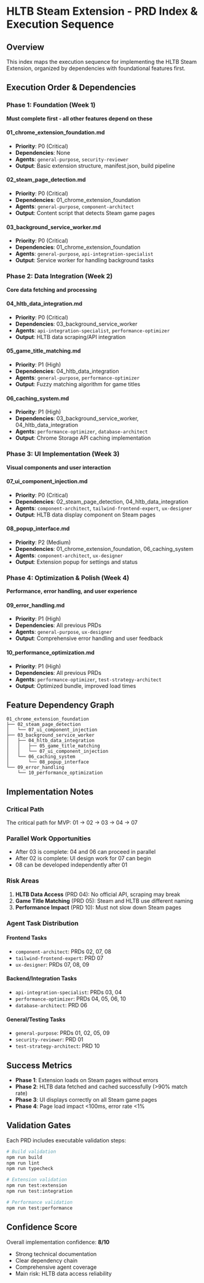 # HLTB Steam Extension - PRD Index & Execution Sequence

## Overview
This index maps the execution sequence for implementing the HLTB Steam Extension, organized by dependencies with foundational features first.

## Execution Order & Dependencies

### Phase 1: Foundation (Week 1)
**Must complete first - all other features depend on these**

#### 01_chrome_extension_foundation.md
- **Priority**: P0 (Critical)
- **Dependencies**: None
- **Agents**: `general-purpose`, `security-reviewer`
- **Output**: Basic extension structure, manifest.json, build pipeline

#### 02_steam_page_detection.md
- **Priority**: P0 (Critical)
- **Dependencies**: 01_chrome_extension_foundation
- **Agents**: `general-purpose`, `component-architect`
- **Output**: Content script that detects Steam game pages

#### 03_background_service_worker.md
- **Priority**: P0 (Critical)
- **Dependencies**: 01_chrome_extension_foundation
- **Agents**: `general-purpose`, `api-integration-specialist`
- **Output**: Service worker for handling background tasks

### Phase 2: Data Integration (Week 2)
**Core data fetching and processing**

#### 04_hltb_data_integration.md
- **Priority**: P0 (Critical)
- **Dependencies**: 03_background_service_worker
- **Agents**: `api-integration-specialist`, `performance-optimizer`
- **Output**: HLTB data scraping/API integration

#### 05_game_title_matching.md
- **Priority**: P1 (High)
- **Dependencies**: 04_hltb_data_integration
- **Agents**: `general-purpose`, `performance-optimizer`
- **Output**: Fuzzy matching algorithm for game titles

#### 06_caching_system.md
- **Priority**: P1 (High)
- **Dependencies**: 03_background_service_worker, 04_hltb_data_integration
- **Agents**: `performance-optimizer`, `database-architect`
- **Output**: Chrome Storage API caching implementation

### Phase 3: UI Implementation (Week 3)
**Visual components and user interaction**

#### 07_ui_component_injection.md
- **Priority**: P0 (Critical)
- **Dependencies**: 02_steam_page_detection, 04_hltb_data_integration
- **Agents**: `component-architect`, `tailwind-frontend-expert`, `ux-designer`
- **Output**: HLTB data display component on Steam pages

#### 08_popup_interface.md
- **Priority**: P2 (Medium)
- **Dependencies**: 01_chrome_extension_foundation, 06_caching_system
- **Agents**: `component-architect`, `ux-designer`
- **Output**: Extension popup for settings and status

### Phase 4: Optimization & Polish (Week 4)
**Performance, error handling, and user experience**

#### 09_error_handling.md
- **Priority**: P1 (High)
- **Dependencies**: All previous PRDs
- **Agents**: `general-purpose`, `ux-designer`
- **Output**: Comprehensive error handling and user feedback

#### 10_performance_optimization.md
- **Priority**: P1 (High)
- **Dependencies**: All previous PRDs
- **Agents**: `performance-optimizer`, `test-strategy-architect`
- **Output**: Optimized bundle, improved load times

## Feature Dependency Graph
```
01_chrome_extension_foundation
├── 02_steam_page_detection
│   └── 07_ui_component_injection
├── 03_background_service_worker
│   ├── 04_hltb_data_integration
│   │   ├── 05_game_title_matching
│   │   └── 07_ui_component_injection
│   └── 06_caching_system
│       └── 08_popup_interface
└── 09_error_handling
    └── 10_performance_optimization
```

## Implementation Notes

### Critical Path
The critical path for MVP: 01 → 02 → 03 → 04 → 07

### Parallel Work Opportunities
- After 03 is complete: 04 and 06 can proceed in parallel
- After 02 is complete: UI design work for 07 can begin
- 08 can be developed independently after 01

### Risk Areas
1. **HLTB Data Access** (PRD 04): No official API, scraping may break
2. **Game Title Matching** (PRD 05): Steam and HLTB use different naming
3. **Performance Impact** (PRD 10): Must not slow down Steam pages

### Agent Task Distribution

#### Frontend Tasks
- `component-architect`: PRDs 02, 07, 08
- `tailwind-frontend-expert`: PRD 07
- `ux-designer`: PRDs 07, 08, 09

#### Backend/Integration Tasks
- `api-integration-specialist`: PRDs 03, 04
- `performance-optimizer`: PRDs 04, 05, 06, 10
- `database-architect`: PRD 06

#### General/Testing Tasks
- `general-purpose`: PRDs 01, 02, 05, 09
- `security-reviewer`: PRD 01
- `test-strategy-architect`: PRD 10

## Success Metrics
- **Phase 1**: Extension loads on Steam pages without errors
- **Phase 2**: HLTB data fetched and cached successfully (>90% match rate)
- **Phase 3**: UI displays correctly on all Steam game pages
- **Phase 4**: Page load impact <100ms, error rate <1%

## Validation Gates
Each PRD includes executable validation steps:
```bash
# Build validation
npm run build
npm run lint
npm run typecheck

# Extension validation
npm run test:extension
npm run test:integration

# Performance validation
npm run test:performance
```

## Confidence Score
Overall implementation confidence: **8/10**
- Strong technical documentation
- Clear dependency chain
- Comprehensive agent coverage
- Main risk: HLTB data access reliability